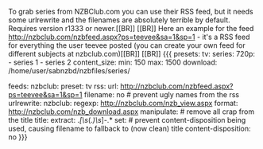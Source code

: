 To grab series from NZBClub.com you can use their RSS feed, but it needs some urlrewrite and the filenames are absolutely terrible by default. Requires version r1333 or newer.[[BR]]
[[BR]]
Here an example for the feed http://nzbclub.com/nzbfeed.aspx?ps=teevee&sa=1&sp=1 - it's a RSS feed for everything the user teevee posted (you can create your own feed for different subjects at nzbclub.com)[[BR]]
[[BR]]
{{{
presets:
  tv:
    series:
      720p:
        - series 1
        - series 2
    content_size:
      min: 150
      max: 1500
    download: /home/user/sabnzbd/nzbfiles/series/

feeds:
  nzbclub:
    preset: tv
    rss: 
      url: http://nzbclub.com/nzbfeed.aspx?ps=teevee&sa=1&sp=1
      filename: no                                               # prevent ugly names from the rss
    urlrewrite:
      nzbclub:
        regexp: http://nzbclub.com/nzb_view.aspx
        format: http://nzbclub.com/nzb_download.aspx
    manipulate:                                                  # remove all crap from the title
      title:
        extract: .*\[\s*(.*)\s*\]-.*
    set:                                                         # prevent content-disposition being used, causing filename to fallback to (now clean) title
      content-disposition: no
}}}